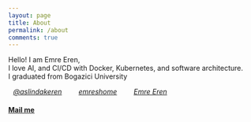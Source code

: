 ```yaml
---
layout: page
title: About
permalink: /about
comments: true
---
```


<div class="row justify-content-between">

<p>
<div style="display:inline-block;">Hello! I am Emre Eren,</div>
<div style="display:inline-block;">I love AI, and CI/CD with Docker, Kubernetes, and software architecture.</div>
<div style="display:inline-block;">I graduated from Bogazici University</div>
</p>
<p>
<i class="fab fa-twitter" style="margin-right: 20px;"><a target="_blank" href="https://twitter.com/aslindakeren" class="article-post" style="margin-left: 10px;">@aslindakeren</a></i>
<i class="fab fa-github" style="margin-right: 20px;"><a target="_blank" href="https://github.com/emreshome" class="article-post" style="margin-left: 10px;">emreshome</a></i>
<i class="fab fa-linkedin" style="margin-right: 20px;"><a target="_blank" href="https://www.linkedin.com/in/emre-eren-1b0b37109/" class="article-post" style="margin-left: 10px;">Emre Eren</a></i>
</p>
<h4><a href="mailto:emre.eren95@outlook.com">Mail me</a></h4>

</div>
